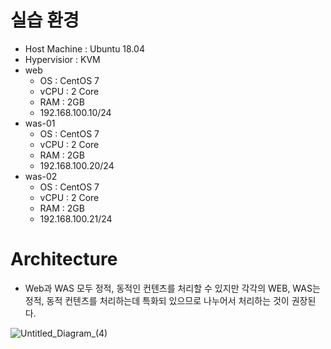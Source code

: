 # 실습 환경

- Host Machine : Ubuntu 18.04
- Hypervisior : KVM
- web
    - OS : CentOS 7
    - vCPU : 2 Core
    - RAM   : 2GB
    - 192.168.100.10/24
- was-01
    - OS : CentOS 7
    - vCPU : 2 Core
    - RAM   : 2GB
    - 192.168.100.20/24
- was-02
    - OS : CentOS 7
    - vCPU : 2 Core
    - RAM   : 2GB
    - 192.168.100.21/24

# Architecture

- Web과 WAS 모두 정적, 동적인 컨텐츠를 처리할 수 있지만 각각의 WEB, WAS는 정적, 동적 컨텐츠를 처리하는데 특화되 있으므로 나누어서 처리하는 것이 권장된다.

![Untitled_Diagram_(4)](https://user-images.githubusercontent.com/67780144/97795158-0ad5bc00-1c46-11eb-8cf4-990070c07f94.png)
